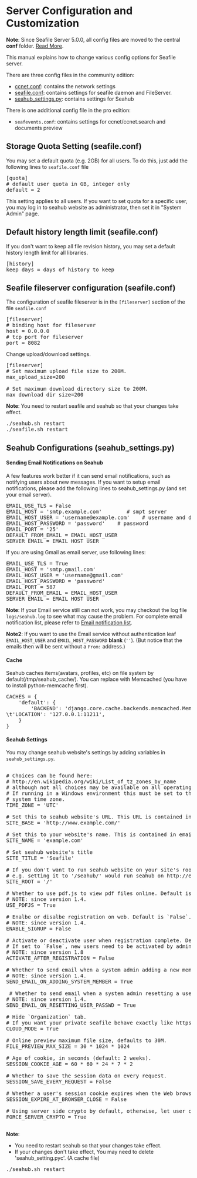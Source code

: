 # Server Configuration and Customization

**Note**: Since Seafile Server 5.0.0, all config files are moved to the central **conf** folder. [Read More](../deploy/new_directory_layout_5_0_0.md).

This manual explains how to change various config options for Seafile server.

There are three config files in the community edition:

- [ccnet.conf](ccnet-conf.md): contains the network settings
- [seafile.conf](seafile-conf.md): contains settings for seafile daemon and FileServer.
- [seahub_settings.py](seahub_settings_py.md): contains settings for Seahub

There is one additional config file in the pro edition:

- `seafevents.conf`: contains settings for ccnet/ccnet.search and documents preview




## Storage Quota Setting (seafile.conf)

You may set a default quota (e.g. 2GB) for all users. To do this, just add the following lines to `seafile.conf` file

<pre>
[quota]
# default user quota in GB, integer only
default = 2
</pre>

This setting applies to all users. If you want to set quota for a specific user, you may log in to seahub website as administrator, then set it in "System Admin" page.

## Default history length limit (seafile.conf)

If you don't want to keep all file revision history, you may set a default history length limit for all libraries.

<pre>
[history]
keep_days = days of history to keep
</pre>

## Seafile fileserver configuration (seafile.conf)

The configuration of seafile fileserver is in the <code>[fileserver]</code> section of the file `seafile.conf`

<pre>
[fileserver]
# binding host for fileserver
host = 0.0.0.0
# tcp port for fileserver
port = 8082
</pre>

Change upload/download settings.

<pre>
[fileserver]
# Set maximum upload file size to 200M.
max_upload_size=200

# Set maximum download directory size to 200M.
max_download_dir_size=200
</pre>

**Note**: You need to restart seafile and seahub so that your changes take effect.
<pre>
./seahub.sh restart
./seafile.sh restart
</pre>

## Seahub Configurations (seahub_settings.py)

#### Sending Email Notifications on Seahub

A few features work better if it can send email notifications, such as notifying users about new messages.
If you want to setup email notifications, please add the following lines to seahub_settings.py (and set your email server).

<pre>
EMAIL_USE_TLS = False
EMAIL_HOST = 'smtp.example.com'        # smpt server
EMAIL_HOST_USER = 'username@example.com'    # username and domain
EMAIL_HOST_PASSWORD = 'password'    # password
EMAIL_PORT = '25'
DEFAULT_FROM_EMAIL = EMAIL_HOST_USER
SERVER_EMAIL = EMAIL_HOST_USER
</pre>

If you are using Gmail as email server, use following lines:

<pre>
EMAIL_USE_TLS = True
EMAIL_HOST = 'smtp.gmail.com'
EMAIL_HOST_USER = 'username@gmail.com'
EMAIL_HOST_PASSWORD = 'password'
EMAIL_PORT = 587
DEFAULT_FROM_EMAIL = EMAIL_HOST_USER
SERVER_EMAIL = EMAIL_HOST_USER
</pre>

**Note**: If your Email service still can not work, you may checkout the log file <code>logs/seahub.log</code> to see what may cause the problem. For complete email notification list, please refer to [Email notification list](customize_email_notifications.md).

**Note2**: If you want to use the Email service without authentication leaf <code>EMAIL_HOST_USER</code> and <code>EMAIL_HOST_PASSWORD</code> **blank** (<code>''</code>). (But notice that the emails then will be sent without a <code>From:</code> address.)

#### Cache

Seahub caches items(avatars, profiles, etc) on file system by default(/tmp/seahub_cache/). You can replace with Memcached (you have to install python-memcache first).

<pre>
CACHES = {
    'default': {
        'BACKEND': 'django.core.cache.backends.memcached.MemcachedCache',
\t'LOCATION': '127.0.0.1:11211',
    }
}
</pre>

#### Seahub Settings

You may change seahub website's settings by adding variables in `seahub_settings.py`.

<pre>

# Choices can be found here:
# http://en.wikipedia.org/wiki/List_of_tz_zones_by_name
# although not all choices may be available on all operating systems.
# If running in a Windows environment this must be set to the same as your
# system time zone.
TIME_ZONE = 'UTC'

# Set this to seahub website's URL. This URL is contained in email notifications.
SITE_BASE = 'http://www.example.com/'

# Set this to your website's name. This is contained in email notifications.
SITE_NAME = 'example.com'

# Set seahub website's title
SITE_TITLE = 'Seafile'

# If you don't want to run seahub website on your site's root path, set this option to your preferred path.
# e.g. setting it to '/seahub/' would run seahub on http://example.com/seahub/.
SITE_ROOT = '/'

# Whether to use pdf.js to view pdf files online. Default is `True`,  you can turn it off.
# NOTE: since version 1.4.
USE_PDFJS = True

# Enalbe or disalbe registration on web. Default is `False`.
# NOTE: since version 1.4.
ENABLE_SIGNUP = False

# Activate or deactivate user when registration complete. Default is `True`.
# If set to `False`, new users need to be activated by admin in admin panel.
# NOTE: since version 1.8
ACTIVATE_AFTER_REGISTRATION = False

# Whether to send email when a system admin adding a new member. Default is `True`.
# NOTE: since version 1.4.
SEND_EMAIL_ON_ADDING_SYSTEM_MEMBER = True

 # Whether to send email when a system admin resetting a user's password. Default is `True`.
# NOTE: since version 1.4.
SEND_EMAIL_ON_RESETTING_USER_PASSWD = True

# Hide `Organization` tab.
# If you want your private seafile behave exactly like https://cloud.seafile.com/, you can set this flag.
CLOUD_MODE = True

# Online preview maximum file size, defaults to 30M.
FILE_PREVIEW_MAX_SIZE = 30 * 1024 * 1024

# Age of cookie, in seconds (default: 2 weeks).
SESSION_COOKIE_AGE = 60 * 60 * 24 * 7 * 2

# Whether to save the session data on every request.
SESSION_SAVE_EVERY_REQUEST = False

# Whether a user's session cookie expires when the Web browser is closed.
SESSION_EXPIRE_AT_BROWSER_CLOSE = False

# Using server side crypto by default, otherwise, let user choose crypto method.
FORCE_SERVER_CRYPTO = True

</pre>

**Note**:

* You need to restart seahub so that your changes take effect.
* If your changes don't take effect, You may need to delete 'seahub_setting.pyc'. (A cache file)

<pre>
./seahub.sh restart
</pre>

